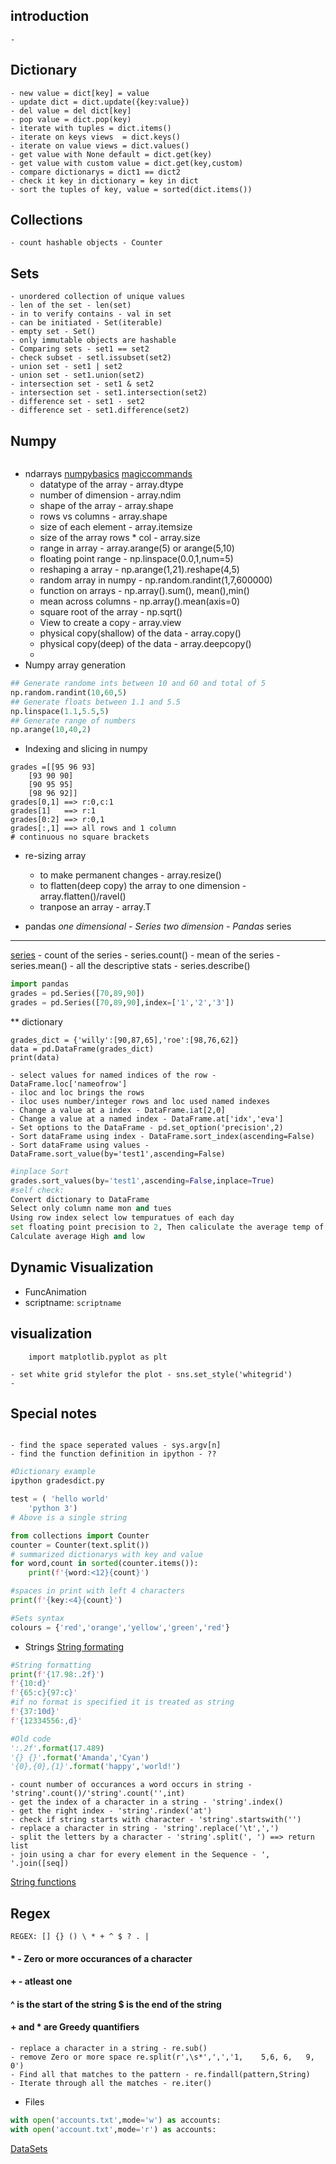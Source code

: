 ## introduction

	- 

## Dictionary
 	- new value = dict[key] = value
	- update dict = dict.update({key:value})
	- del value = del dict[key] 
	- pop value = dict.pop(key)
	- iterate with tuples = dict.items()
	- iterate on keys views  = dict.keys()
	- iterate on value views = dict.values()
	- get value with None default = dict.get(key)
	- get value with custom value = dict.get(key,custom)
	- compare dictionarys = dict1 == dict2
	- check it key in dictionary = key in dict
	- sort the tuples of key, value = sorted(dict.items())
	
## Collections 
	- count hashable objects - Counter

## Sets 
	- unordered collection of unique values 
	- len of the set - len(set)
	- in to verify contains - val in set 
	- can be initiated - Set(iterable)
	- empty set - Set()
	- only immutable objects are hashable 
	- Comparing sets - set1 == set2
	- check subset - setl.issubset(set2)
	- union set - set1 | set2
	- union set - set1.union(set2)
	- intersection set - set1 & set2
	- intersection set - set1.intersection(set2)
	- difference set - set1 - set2 
	- difference set - set1.difference(set2)

## Numpy
``` import numpy as np
```
* ndarrays
[numpybasics](https://docs.scipy.org/doc/numpy/user/basics.types.html)
[magiccommands](https://ipython.readthedocs.io/en/stable/interactive/magics.html)
	- datatype of the array - array.dtype
	- number of dimension - array.ndim
	- shape of the array - array.shape
	- rows vs  columns - array.shape
	- size of each element - array.itemsize
	- size of the array rows * col - array.size
	- range in array - array.arange(5) or arange(5,10)
	- floating point range - np.linspace(0.0,1,num=5)
	- reshaping a array - np.arange(1,21).reshape(4,5)
	- random array in numpy - np.random.randint(1,7,600000)
	- function on arrays - np.array().sum(), mean(),min()
	- mean across columns - np.array().mean(axis=0)
	- square root of the array - np.sqrt()
	- View to create a copy - array.view
	- physical copy(shallow) of the data - array.copy()
	- physical copy(deep) of the data - array.deepcopy()
	-
* Numpy array generation 
```python
## Generate randome ints between 10 and 60 and total of 5
np.random.randint(10,60,5)
## Generate floats between 1.1 and 5.5 
np.linspace(1.1,5.5,5)
## Generate range of numbers 
np.arange(10,40,2)
```

* Indexing and slicing in numpy 
```
grades =[[95 96 93]
 	[93 90 90]
 	[90 95 95]
 	[98 96 92]]
grades[0,1] ==> r:0,c:1
grades[1]   ==> r:1
grades[0:2] ==> r:0,1
grades[:,1] ==> all rows and 1 column
# continuous no square brackets
```
* re-sizing array
	- to make permanent changes - array.resize()
	- to flatten(deep copy) the array to one dimension - array.flatten()/ravel()
	- tranpose an array - array.T

* pandas 
	*one dimensional - Series* 
	*two dimension - Pandas*
series
------
[series](https://pandas.pydata.org/pandas-docs/stable/reference/api/pandas.Series.html)
	- count of the series - series.count()
	- mean of the series - series.mean()
	- all the descriptive stats - series.describe()
```python
import pandas 
grades = pd.Series([70,89,90])
grades = pd.Series([70,89,90],index=['1','2','3'])
```

** dictionary
``` 
grades_dict = {'willy':[90,87,65],'roe':[98,76,62]}
data = pd.DataFrame(grades_dict)
print(data)
```
	- select values for named indices of the row - DataFrame.loc['nameofrow'] 
	- iloc and loc brings the rows 
	- iloc uses number/integer rows and loc used named indexes
	- Change a value at a index - DataFrame.iat[2,0]
	- Change a value at a named index - DataFrame.at['idx','eva']
	- Set options to the DataFrame - pd.set_option('precision',2)
	- Sort dataFrame using index - DataFrame.sort_index(ascending=False)
	- Sort dataFrame using values - DataFrame.sort_value(by='test1',ascending=False) 
```python
#inplace Sort
grades.sort_values(by='test1',ascending=False,inplace=True)
#self check: 
Convert dictionary to DataFrame 
Select only column name mon and tues
Using row index select low tempuratues of each day 
set floating point precision to 2, Then caliculate the average temp of the day 
Calculate average High and low
```

## Dynamic Visualization
* FuncAnimation
* scriptname: `scriptname`

## visualization 
``` import seaborn as sns
    import matplotlib.pyplot as plt 
```
	- set white grid stylefor the plot - sns.set_style('whitegrid')
	- 
## Special notes 
```import sys
```
	- find the space seperated values - sys.argv[n]
	- find the function definition in ipython - ??  

```python 
#Dictionary example
ipython gradesdict.py

test = ( 'hello world'
	'python 3')
# Above is a single string 

from collections import Counter 
counter = Counter(text.split())
# summarized dictionarys with key and value 
for word,count in sorted(counter.items()):
	print(f'{word:<12}{count}')

#spaces in print with left 4 characters   
print(f'{key:<4}{count}')

#Sets syntax 
colours = {'red','orange','yellow','green','red'}
```

* Strings
[String formating](https://docs.python.org/3.4/library/string.html#string-formatting)

```python
#String formatting 
print(f'{17.98:.2f}')
f'{10:d}'
f'{65:c}{97:c}'
#if no format is specified it is treated as string
f'{37:10d}'
f'{12334556:,d}'

#Old code 
':.2f'.format(17.489)
'{} {}'.format('Amanda','Cyan')
'{0},{0},{1}'.format('happy','world!')
```
	- count number of occurances a word occurs in string - 'string'.count()/'string'.count('',int)
	- get the index of a character in a string - 'string'.index()
	- get the right index - 'string'.rindex('at')
	- check if string starts with character - 'string'.startswith('')
	- replace a character in string - 'string'.replace('\t',',')
	- split the letters by a character - 'string'.split(', ') ==> return list
	- join using a char for every element in the Sequence - ', '.join([seq])
[String functions](https://docs.python.org/3/library/stdtypes.html)

Regex
-----

`REGEX: [] {} () \ * + ^ $ ? . |`
#### * - Zero or more occurances of a character
#### + - atleast one 
#### ^ is the start of the string $ is the end of the string 
#### + and * are Greedy quantifiers 
	- replace a character in a string - re.sub()
	- remove Zero or more space re.split(r',\s*',',','1,    5,6, 6,   9,   0')
	- Find all that matches to the pattern - re.findall(pattern,String)
	- Iterate through all the matches - re.iter()

* Files
```python
with open('accounts.txt',mode='w') as accounts:
with open('account.txt',mode='r') as accounts: 
```
[DataSets](http://vincentarelbundock.github.io/Rdatasets/datasets.html)

